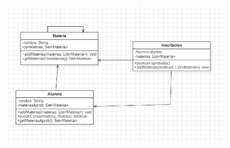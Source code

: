 ![diagrama de clase](https://github.com/agusdubreucq1/dise-o-clase-1-correlatividades/blob/main/diagrama-de-clases.png)
